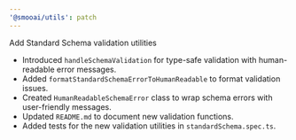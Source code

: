 ```yaml
---
'@smooai/utils': patch
---
```


Add Standard Schema validation utilities

- Introduced `handleSchemaValidation` for type-safe validation with human-readable error messages.
- Added `formatStandardSchemaErrorToHumanReadable` to format validation issues.
- Created `HumanReadableSchemaError` class to wrap schema errors with user-friendly messages.
- Updated `README.md` to document new validation functions.
- Added tests for the new validation utilities in `standardSchema.spec.ts`.

